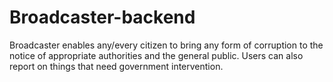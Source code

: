# Broadcaster-backend
Broadcaster enables any/every citizen to bring any form of corruption to the notice of appropriate authorities and the general public. Users can also report on things that need government intervention.
